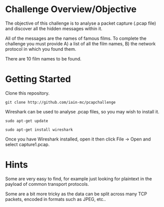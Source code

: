 # Challenge Overview/Objective
The objective of this challenge is to analyse a packet capture (.pcap file) and discover all the hidden messages within it.

All of the messages are the names of famous films. To complete the challenge you must provide A) a list of all the film names, B) the network protocol in which you found them.

There are 10 film names to be found. 


# Getting Started
Clone this repository.

`git clone http://github.com/iain-mc/pcapchallenge`

Wireshark can be used to analyse .pcap files, so you may wish to install it.

`sudo apt-get update`

`sudo apt-get install wireshark`

Once you have Wireshark installed, open it then click File -> Open and select capture1.pcap.

# Hints
Some are very easy to find, for example just looking for plaintext in the payload of common transport protocols.

Some are a bit more tricky as the data can be split across many TCP packets, encoded in formats such as JPEG, etc..   
